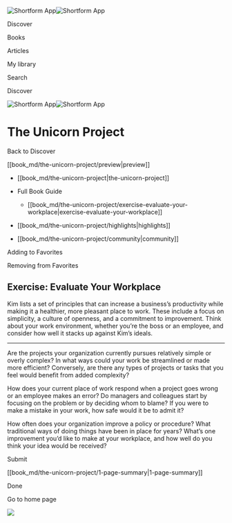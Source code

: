 ![Shortform App](/img/logo.36a2399e.svg)![Shortform App](/img/logo-dark.70c1b072.svg)

Discover

Books

Articles

My library

Search

Discover

![Shortform App](/img/logo.36a2399e.svg)![Shortform App](/img/logo-dark.70c1b072.svg)

# The Unicorn Project

Back to Discover

[[book_md/the-unicorn-project/preview|preview]]

  * [[book_md/the-unicorn-project|the-unicorn-project]]
  * Full Book Guide

    * [[book_md/the-unicorn-project/exercise-evaluate-your-workplace|exercise-evaluate-your-workplace]]
  * [[book_md/the-unicorn-project/highlights|highlights]]
  * [[book_md/the-unicorn-project/community|community]]



Adding to Favorites 

Removing from Favorites 

## Exercise: Evaluate Your Workplace

Kim lists a set of principles that can increase a business’s productivity while making it a healthier, more pleasant place to work. These include a focus on simplicity, a culture of openness, and a commitment to improvement. Think about your work environment, whether you’re the boss or an employee, and consider how well it stacks up against Kim’s ideals.

* * *

Are the projects your organization currently pursues relatively simple or overly complex? In what ways could your work be streamlined or made more efficient? Conversely, are there any types of projects or tasks that you feel would benefit from added complexity?

How does your current place of work respond when a project goes wrong or an employee makes an error? Do managers and colleagues start by focusing on the problem or by deciding whom to blame? If you were to make a mistake in your work, how safe would it be to admit it?

How often does your organization improve a policy or procedure? What traditional ways of doing things have been in place for years? What’s one improvement you’d like to make at your workplace, and how well do you think your idea would be received?

Submit 

[[book_md/the-unicorn-project/1-page-summary|1-page-summary]]

Done

Go to home page 

![](https://bat.bing.com/action/0?ti=56018282&Ver=2&mid=e16cf481-476f-4fd7-98ac-f5cdae1555d5&sid=1711133063fa11eebdec89a8b8ae3bbc&vid=171147a063fa11eea7440fcfeb230d96&vids=0&msclkid=N&pi=0&lg=en-US&sw=800&sh=600&sc=24&nwd=1&tl=Shortform%20%7C%20Book&p=https%3A%2F%2Fwww.shortform.com%2Fapp%2Fbook%2Fthe-unicorn-project%2Fexercise-evaluate-your-workplace&r=&lt=358&evt=pageLoad&sv=1&rn=692774)
